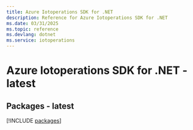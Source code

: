 ```yaml
---
title: Azure Iotoperations SDK for .NET
description: Reference for Azure Iotoperations SDK for .NET
ms.date: 03/31/2025
ms.topic: reference
ms.devlang: dotnet
ms.service: iotoperations
---
```

# Azure Iotoperations SDK for .NET - latest
## Packages - latest
[!INCLUDE [packages](iotoperations-index.md)]